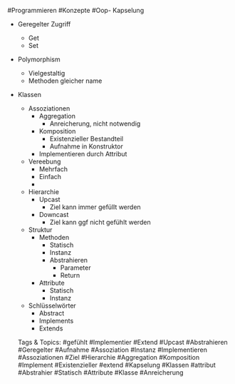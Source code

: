  #Programmieren #Konzepte #Oop- Kapselung
  - Geregelter Zugriff 
    - Get
    - Set
- Polymorphism 
  - Vielgestaltig 
  - Methoden gleicher name
- Klassen
  - Assoziationen
    - Aggregation
      - Anreicherung, nicht notwendig
    - Komposition
      - Existenzieller Bestandteil
      - Aufnahme in Konstruktor
    - Implementieren durch Attribut
  - Vereebung
    - Mehrfach 
    - Einfach 
    - 
  - Hierarchie 
    - Upcast
      - Ziel kann immer gefüllt werden
    - Downcast
      - Ziel kann ggf nicht gefühlt werden
  - Struktur 
    - Methoden
      - Statisch
      - Instanz
      - Abstrahieren 
        - Parameter
        - Return
    - Attribute 
      - Statisch
      - Instanz
  - Schlüsselwörter 
    - Abstract
    - Implements
    - Extends

   Tags & Topics:
   #gefühlt
   #Implementier
   #Extend
   #Upcast
   #Abstrahieren
   #Geregelter
   #Aufnahme
   #Assoziation
   #Instanz
   #Implementieren
   #Assoziationen
   #Ziel
   #Hierarchie
   #Aggregation
   #Komposition
   #Implement
   #Existenzieller
   #extend
   #Kapselung
   #Klassen
   #attribut
   #Abstrahier
   #Statisch
   #Attribute
   #Klasse
   #Anreicherung